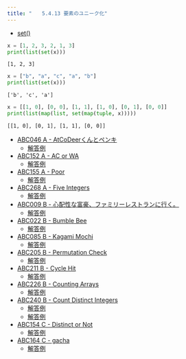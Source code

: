 ```yaml
---
title: "　　5.4.13 要素のユニーク化"
---
```


* [set()](https://docs.python.org/ja/3/library/stdtypes.html#set-types-set-frozenset)

```python:サンプルコード：sample_372.py
x = [1, 2, 3, 2, 1, 3]
print(list(set(x)))
```

```text:実行結果
[1, 2, 3]
```

```python:サンプルコード：sample_373.py
x = ["b", "a", "c", "a", "b"]
print(list(set(x)))
```

```text:実行結果
['b', 'c', 'a']
```

```python:サンプルコード：sample_374.py
x = [[1, 0], [0, 0], [1, 1], [1, 0], [0, 1], [0, 0]]
print(list(map(list, set(map(tuple, x)))))
```

```text:実行結果
[[1, 0], [0, 1], [1, 1], [0, 0]]
```

- [ABC046 A - AtCoDeerくんとペンキ](https://atcoder.jp/contests/abc046/tasks/abc046_a)
    - [解答例](https://atcoder.jp/contests/abc046/submissions/17778804)
- [ABC152 A - AC or WA](https://atcoder.jp/contests/abc152/tasks/abc152_a)
    - [解答例](https://atcoder.jp/contests/abc152/submissions/17892681)
- [ABC155 A - Poor](https://atcoder.jp/contests/abc155/tasks/abc155_a)
    - [解答例](https://atcoder.jp/contests/abc155/submissions/17892724)
- [ABC268 A - Five Integers](https://atcoder.jp/contests/abc268/tasks/abc268_a)
    - [解答例](https://atcoder.jp/contests/abc268/submissions/34957385)
- [ABC009 B - 心配性な富豪、ファミリーレストランに行く。](https://atcoder.jp/contests/abc009/tasks/abc009_2)
    - [解答例](https://atcoder.jp/contests/abc009/submissions/17893061)
- [ABC022 B - Bumble Bee](https://atcoder.jp/contests/abc022/tasks/abc022_b)
    - [解答例](https://atcoder.jp/contests/abc022/submissions/35454008)
- [ABC085 B - Kagami Mochi](https://atcoder.jp/contests/abc085/tasks/abc085_b)
    - [解答例](https://atcoder.jp/contests/abc085/submissions/14952044)
- [ABC205 B - Permutation Check](https://atcoder.jp/contests/abc205/tasks/abc205_b)
    - [解答例](https://atcoder.jp/contests/abc205/submissions/24703176)
- [ABC211 B - Cycle Hit](https://atcoder.jp/contests/abc211/tasks/abc211_b)
    - [解答例](https://atcoder.jp/contests/abc211/submissions/24702271)
- [ABC226 B - Counting Arrays](https://atcoder.jp/contests/abc226/tasks/abc226_b)
    - [解答例](https://atcoder.jp/contests/abc226/submissions/27246267)
- [ABC240 B - Count Distinct Integers](https://atcoder.jp/contests/abc240/tasks/abc240_b)
    - [解答例](https://atcoder.jp/contests/abc240/submissions/29572235)
    - [解答例](https://atcoder.jp/contests/abc240/submissions/29572269)
- [ABC154 C - Distinct or Not](https://atcoder.jp/contests/abc154/tasks/abc154_c)
    - [解答例](https://atcoder.jp/contests/abc154/submissions/17930321)
- [ABC164 C - gacha](https://atcoder.jp/contests/abc164/tasks/abc164_c)
    - [解答例](https://atcoder.jp/contests/abc164/submissions/13734833)